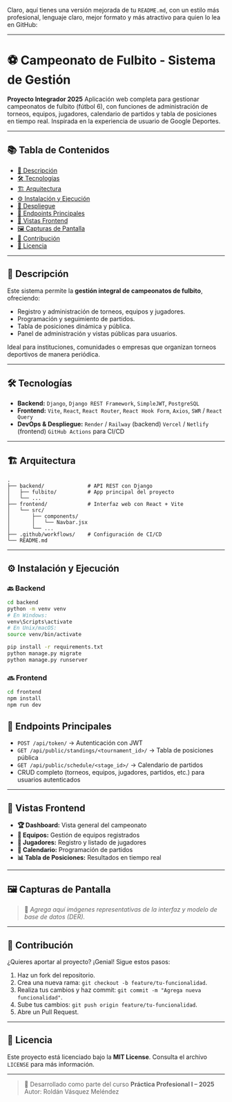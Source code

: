 Claro, aquí tienes una versión mejorada de tu `README.md`, con un estilo más profesional, lenguaje claro, mejor formato y más atractivo para quien lo lea en GitHub:

---

# ⚽ Campeonato de Fulbito - Sistema de Gestión

**Proyecto Integrador 2025**
Aplicación web completa para gestionar campeonatos de fulbito (fútbol 6), con funciones de administración de torneos, equipos, jugadores, calendario de partidos y tabla de posiciones en tiempo real. Inspirada en la experiencia de usuario de Google Deportes.

---

## 📚 Tabla de Contenidos

* [📌 Descripción](#-descripción)
* [🛠️ Tecnologías](#-tecnologías)
* [🏗️ Arquitectura](#-arquitectura)
* [⚙️ Instalación y Ejecución](#-instalación-y-ejecución)
* [🚀 Despliegue](#-despliegue)
* [🔗 Endpoints Principales](#-endpoints-principales)
* [🧩 Vistas Frontend](#-vistas-frontend)
* [🖼️ Capturas de Pantalla](#-capturas-de-pantalla)
* [🤝 Contribución](#-contribución)
* [📄 Licencia](#-licencia)

---

## 📌 Descripción

Este sistema permite la **gestión integral de campeonatos de fulbito**, ofreciendo:

* Registro y administración de torneos, equipos y jugadores.
* Programación y seguimiento de partidos.
* Tabla de posiciones dinámica y pública.
* Panel de administración y vistas públicas para usuarios.

Ideal para instituciones, comunidades o empresas que organizan torneos deportivos de manera periódica.

---

## 🛠️ Tecnologías

* **Backend:**
  `Django`, `Django REST Framework`, `SimpleJWT`, `PostgreSQL`
* **Frontend:**
  `Vite`, `React`, `React Router`, `React Hook Form`, `Axios`, `SWR` / `React Query`
* **DevOps & Despliegue:**
  `Render` / `Railway` (backend)
  `Vercel` / `Netlify` (frontend)
  `GitHub Actions` para CI/CD

---

## 🏗️ Arquitectura

```
.
├── backend/              # API REST con Django
│   ├── fulbito/          # App principal del proyecto
│   └── ...
├── frontend/             # Interfaz web con React + Vite
│   └── src/
│       ├── components/
│       │   └── Navbar.jsx
│       └── ...
├── .github/workflows/    # Configuración de CI/CD
└── README.md
```

---

## ⚙️ Instalación y Ejecución

### 🔙 Backend

```bash
cd backend
python -m venv venv
# En Windows:
venv\Scripts\activate
# En Unix/macOS:
source venv/bin/activate

pip install -r requirements.txt
python manage.py migrate
python manage.py runserver
```

### 🔜 Frontend

```bash
cd frontend
npm install
npm run dev
```


## 🔗 Endpoints Principales

* `POST /api/token/` → Autenticación con JWT
* `GET /api/public/standings/<tournament_id>/` → Tabla de posiciones pública
* `GET /api/public/schedule/<stage_id>/` → Calendario de partidos
* CRUD completo (torneos, equipos, jugadores, partidos, etc.) para usuarios autenticados

---

## 🧩 Vistas Frontend

* **🏆 Dashboard:** Vista general del campeonato
* **👥 Equipos:** Gestión de equipos registrados
* **🧍 Jugadores:** Registro y listado de jugadores
* **📅 Calendario:** Programación de partidos
* **📊 Tabla de Posiciones:** Resultados en tiempo real

---

## 🖼️ Capturas de Pantalla

> 📸 *Agrega aquí imágenes representativas de la interfaz y modelo de base de datos (DER).*

---

## 🤝 Contribución

¿Quieres aportar al proyecto? ¡Genial! Sigue estos pasos:

1. Haz un fork del repositorio.
2. Crea una nueva rama: `git checkout -b feature/tu-funcionalidad`.
3. Realiza tus cambios y haz commit: `git commit -m "Agrega nueva funcionalidad"`.
4. Sube tus cambios: `git push origin feature/tu-funcionalidad`.
5. Abre un Pull Request.

---

## 📄 Licencia

Este proyecto está licenciado bajo la **MIT License**. Consulta el archivo `LICENSE` para más información.

---

> 💼 Desarrollado como parte del curso **Práctica Profesional I – 2025**
> Autor: Roldán Vásquez Meléndez